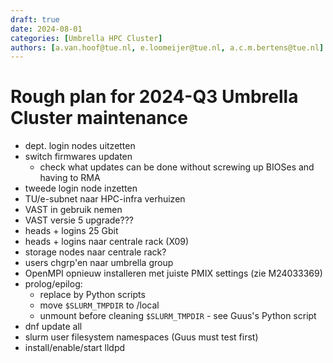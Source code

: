 ```yaml
---
draft: true
date: 2024-08-01
categories: [Umbrella HPC Cluster]
authors: [a.van.hoof@tue.nl, e.loomeijer@tue.nl, a.c.m.bertens@tue.nl]
---
```


# Rough plan for 2024-Q3 Umbrella Cluster maintenance

* dept. login nodes uitzetten
* switch firmwares updaten
    * check what updates can be done without screwing up BIOSes and having to RMA
* tweede login node inzetten
* TU/e-subnet naar HPC-infra verhuizen
* VAST in gebruik nemen
* VAST versie 5 upgrade???
* heads + logins 25 Gbit
* heads + logins naar centrale rack (X09)
* storage nodes naar centrale rack?
* users chgrp'en naar umbrella group
* OpenMPI opnieuw installeren met juiste PMIX settings (zie M24033369)
* prolog/epilog:
   * replace by Python scripts
   * move `$SLURM_TMPDIR` to /local
   * unmount before cleaning `$SLURM_TMPDIR` - see Guus's Python script
* dnf update all
* slurm user filesystem namespaces (Guus must test first)
* install/enable/start lldpd
